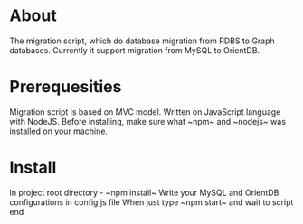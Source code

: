 # About
The migration script, which do database migration from RDBS to Graph databases.
Currently it support migration from MySQL to OrientDB.

# Prerequesities
Migration script is based on MVC model.
Written on JavaScript language with NodeJS.
Before installing, make sure what ~npm~ and ~nodejs~ was installed on your machine.

# Install
In project root directory - ~npm install~
Write your MySQL and OrientDB configurations in config.js file
When just type ~npm start~ and wait to script end
